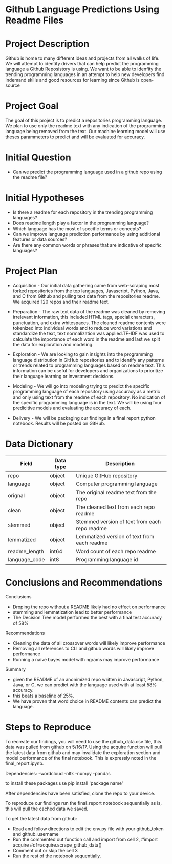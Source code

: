 # Github Language Predictions Using Readme Files


# Project Description

Github is home to many different ideas and projects from all walks of life. We will attempt to identify drivers that can help predict the programming
language a Github Reposistory is using. We want to be able to idenfity the trending programming languages in an attempt to help new developers find 
indemand skills and good resources for learning since Github is open-source

# Project Goal

The goal of this project is to predict a repositories programming language. We plan to use only the readme text with any indication of the programming language being removed from the text. Our machine learning model will use theses parammeters to predict and will be evaluated for accuracy.

# Initial Question
- Can we predict the programming language used in a github repo using the readme file?

# Initial Hypotheses

- Is there a readme for each repository in the trending programming languages?
- Does readme length play a factor in the programming language?
- Which language has the most of specific terms or concepts?
- Can we improve language prediction performance by using additional features or data sources?
- Are there any common words or phrases that are indicative of specific languages?


# Project Plan


- Acquisition - Our initial data gathering came from web-scraping most forked repositories from the top languages, Javascript, Python, Java, and C from Github and pulling text data from the repositories readme. We acquired 120 repos and their readme text.

- Preparation - The raw text data of the readme was cleaned by removing irrelevant information, this included HTML tags, special characters, punctuation, and extra whitespaces. The cleaned readme contents were tokenized into individual words and to reduce word variations and standardize the text, text normalization was applied.TF-IDF was used to calculate the importance of each word in the readme and last we split the data for exploration and modeling. 

- Exploration - We are looking to gain insights into the programming language distribution in GitHub repositories and to identify any patterns or trends related to programming languages based on readme text. This information can be useful for developers and organizations to prioritize their language learning or investment decisions.

- Modeling - We will go into modeling trying to predict the specific programming language of each repository using accuracy as a metric and only using text from the readme of each repository. No indication of the specific programming language is in the text. We will be using four predicitive models and evaluating the accuracy of each.

- Delivery - We will be packaging our findings in a final report python notebook. Results will be posted on GitHub.


# Data Dictionary

| Field 		   |        Data type 		|				Description				       |
|------------------|------------------------|----------------------------------------------|
| repo             |                  object| Unique GitHub repository   				   |
| language         |                  object| Computer programming language                |
| orignal          |                  object| The original readme text from the repo	   |
| clean            |                  object| The cleaned text from each repo readme       |
| stemmed          |                  object| Stemmed version of text from each repo readme|
| lemmatized       |                  object| Lemmatized version of text from each readme  |
| readme_length    |                   int64| Word count of each repo readme			   |
| language_code    |                    int8| Programming language id                      |

# Conclusions and Recommendations

Conclusions
- Droping the repo without a README likely had no effect on performance
- stemming and lemmatization lead to better performance
- The Decision Tree model performed the best with a final test accuracy of 58%


Recommendations
- Cleaning the data of all crossover words will likely improve performance
- Removing all references to CLI and github words will likely improve performance
- Running a naive bayes model with ngrams may improve performance 

Summary
- given the README of an anonimized repo written in Javascript, Python, Java, or C, we can predict with the language used with at least 58% accuracy.
- this beats a baseline of 25%.
- We have proven that word choice in README contents can predict the language. 

# Steps to Reproduce

To recreate our findings, you will need to use the github_data.csv file, this data was pulled from github on 5/16/17. Using the acquire function will pull the latest data from github and may invalidate the exploration section and model performance of the final notebook. This is expressly noted in the final_report.ipynb.

Dependencies:
-wordcloud
-nltk
-numpy
-pandas

to install these packages use pip install 'package name'

After dependencies have been satisfied, clone the repo to your device.

To reproduce our findings run the final_report notebook sequentially as is, this will pull the cached data we saved.

To get the latest data from github:
- Read and follow directions to edit the env.py file with your github_token and github_username
- Run the commented out function call and import from cell 2, #import acquire #df=acquire.scrape_github_data()
- Comment out or skip the cell 3 
- Run the rest of the notebook sequentially.

 
